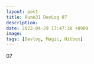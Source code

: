 ```yaml
---
layout: post
title: Rune31 DevLog 07
description:
date: 2022-04-29 17:47:38 +0900
image:
tags: [Devlog, Magic, Hitbox]
---
```

07